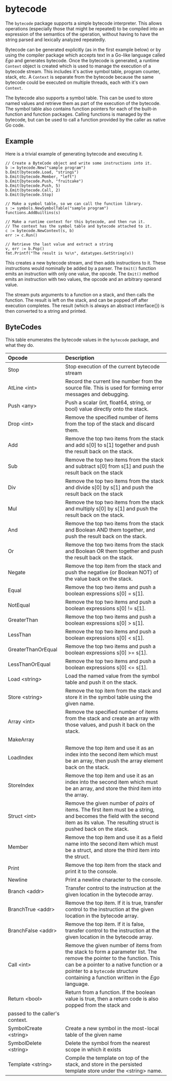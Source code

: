 # bytecode

The `bytecode` package supports a simple bytecode interpreter. This allows operations (especially those that might be
repeated) to be compiled into an expression of the semantics of the operation, without having to have the string 
parsed and lexically analyzed repeatedly.

Bytecode can be generated explicitly (as in the first example below) or by using the compiler package which accepts
text in a Go-like language called _Ego_ and generates bytecode. Once the bytecode is generated, a runtime `Context`
object is created which is used to manage the execution of a bytecode stream. This includes it's active symbol table,
program counter, stack, etc. A `Context` is separate from the bytecode because the same bytecode could be executed 
on multiple threads, each with it's own `Context`.

The bytecode also supports a symbol table. This can be used to store named values and retrieve them as part of the
execution of the bytecode. The symbol table also contains function pointers for each of the built-in function and
function packages. Calling functions is managed by the bytecode, but can be used to call a function provided
by the caller as native Go code.

## Example
Here is a trivial example of generating bytecode and executing it.

    
    // Create a ByteCode object and write some instructions into it.
    b := bytecode.New("sample program")
    b.Emit(bytecode.Load, "strings")
    b.Emit(bytecode.Member, "left")
    b.Emit{bytecode.Push, "fruitcake")
    b.Emit(bytecode.Push, 5)
    b.Emit(bytecode.Call, 2)
    b.Emit(bytecode.Stop)

    // Make a symbol table, so we can call the function library.
    s := symbols.NewSymbolTable("sample program")
    functions.AddBuiltins(s)

    // Make a runtime context for this bytecode, and then run it.
    // The context has the symbol table and bytecode attached to it.
    c := bytecode.NewContext(s, b)
    err := c.Run()

    // Retrieve the last value and extract a string 
    v, err := b.Pop()
    fmt.Printf("The result is %s\n", datatypes.GetString(v))

This creates a new bytecode stream, and then adds instructions to it. These instructions would nominally
be added by a parser. The `Emit()` function emits an instruction with only one value, the opcode. The
`Emit()` method emits an instruction with two values, the opcode and an arbitrary operand value.

The stream puts arguments to a function on a stack, and then calls the function. The
result is left on the stack, and can be popped off after execution completes. The result (which is always
an abstract interface{}) is then converted to a string and printed.

## ByteCodes
This table enumerates the bytecode values in the `bytecode` package, and what they do.

| Opcode              | Description |
|:--------------------|:------------|
| Stop                | Stop execution of the current bytecode stream |
| AtLine &lt;int&gt;        | Record the current line number from the source file. This is used for forming error messages and debugging. |
| Push &lt;any&gt;          | Push a scalar (int, float64, string, or bool) value directly onto the stack. |
| Drop &lt;int&gt;          | Remove the specified number of items from the top of the stack and discard them. |
| Add                 | Remove the top two items from the stack and add s[0] to s[1] together and push the result back on the stack. |
| Sub                 | Remove the top two items from the stack and subtract s[0] from s[1] and push the result back on the stack |
| Div                 | Remove the top two items from the stack and divide s[0] by s[1] and push the result back on the stack |
| Mul                 | Remove the top two items from the stack and multiply s[0] by s[1] and push the result back on the stack. |
| And                 | Remove the top two items from the stack and Boolean AND them together, and push the result back on the stack. |
| Or                  | Remove the top two items from the stack and Boolean OR them together and push the result back on the stack. |
| Negate              | Remove the top item from the stack and push the negative (or Boolean NOT) of the value back on the stack. |
| Equal               | Remove the top two items and push a boolean expressions s[0] = s[1]. |
| NotEqual            | Remove the top two items and push a boolean expressions s[0] != s[1]. |
| GreaterThan         | Remove the top two items and push a boolean expressions s[0] &gt; s[1]. |
| LessThan            | Remove the top two items and push a boolean expressions s[0] &lt; s[1]. |
| GreaterThanOrEqual  | Remove the top two items and push a boolean expressions s[0] &gt;= s[1]. |
| LessThanOrEqual     | Remove the top two items and push a boolean expressions s[0] &lt;= s[1]. |
| Load  &lt;string&gt;      | Load the named value from the symbol table and push it on the stack. |
| Store &lt;string&gt;      | Remove the top item from the stack and store it in the symbol table using the given name. |
| Array &lt;int&gt;         | Remove the specified number of items from the stack and create an array with those values, and push it back on the stack. |
| MakeArray           |
| LoadIndex           | Remove the top item and use it as an index into the second item which must be an array, then push the array element back on the stack. |
| StoreIndex          | Remove the top item and use it as an index into the second item which must be an array, and store the third item into the array. |
| Struct &lt;int&gt;        | Remove the given number of _pairs_ of items. The first item must be a string, and becomes the field with the second item as its value. The resulting struct is pushed back on the stack. | 
| Member              | Remove the top item and use it as a field name into the second item which must be a struct, and store the third item into the struct. |
| Print               | Remove the top item from the stack and print it to the console. |
| Newline             | Print a newline character to the console. |
| Branch  &lt;addr&gt;      | Transfer control to the instruction at the given location in the bytecode array. |
| BranchTrue &lt;addr&gt;   | Remove the top item. If it is true, transfer control to the instruction at the given location in the bytecode array. |
| BranchFalse &lt;addr&gt;  | Remove the top item. If it is false, transfer control to the instruction at the given location in the bytecode array. |
| Call &lt;int&gt;          | Remove the given number of items from the stack to form a parameter list. The remove the pointer to the function. This can be a pointer to a native function or a pointer to a `bytecode` structure containing a function written in the _Ego_ language. |
| Return &lt;bool&gt;       | Return from a function. If the boolean value is true, then a return code is also popped from the stack and
passed to the caller's context. |
| SymbolCreate &lt;string&gt; | Create a new symbol in the most-local table of the given name |
| SymbolDelete &lt;string&gt; | Delete the symbol from the nearest scope in which it exists |
| Template &lt;string&gt; | Compile the template on top of the stack, and store in the persisted template store under the &lt;string&gt; name. |
